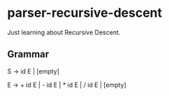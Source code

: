 # parser-recursive-descent
Just learning about Recursive Descent.

## Grammar

S -> id E | [empty]

E -> + id E | - id E | * id E | / id E | [empty]
